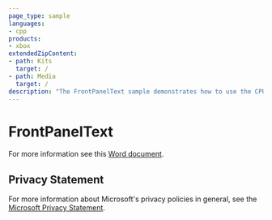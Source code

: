 ```yaml
---
page_type: sample
languages:
- cpp
products:
- xbox
extendedZipContent:
- path: Kits
  target: /
- path: Media
  target: /
description: "The FrontPanelText sample demonstrates how to use the CPU to draw text on the Xbox One X Devkit Front Panel Display."
---
```


# FrontPanelText

For more information see this [Word document](https://github.com/microsoft/Xbox-ATG-Samples/blob/master/XDKSamples/System/FrontPanelText/readme.docx).

## Privacy Statement

For more information about Microsoft's privacy policies in general, see the [Microsoft Privacy Statement](https://privacy.microsoft.com/en-us/privacystatement/).
